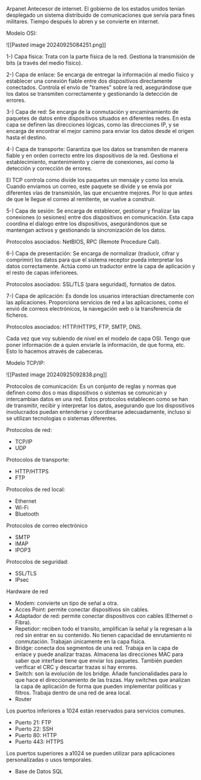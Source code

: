 
Arpanet
Antecesor de internet.
El gobierno de los estados unidos tenían desplegado un sistema distribuido de comunicaciones que servía para fines militares. Tiempo después lo abren y se convierte en internet.


Modelo OSI:

![[Pasted image 20240925084251.png]]


1-) Capa física:
Trata con la parte física de la red. Gestiona la transmisión de bits (a través del medio físico).

2-) Capa de enlace:
Se encarga de entregar la información al medio físico y establecer una conexión fiable entre dos dispositivos directamente conectados. Controla el envío de "trames" sobre la red, asegurándose que los datos se transmiten correctamente y gestionando la detección de errores.

3-) Capa de red:
Se encarga de la conmutación y encaminamiento de paquetes de datos entre dispositivos situados en diferentes redes. En esta capa se definen las direcciones lógicas, como las direcciones IP, y se encarga de encontrar el mejor camino para enviar los datos desde el origen hasta el destino.

4-) Capa de transporte:
Garantiza que los datos se transmiten de manera fiable y en orden correcto entre los dispositivos de la red. Gestiona el establecimiento, mantenimiento y cierre de conexiones, así como la detección y corrección de errores.

El TCP controla como divide los paquetes un mensaje y como los envía.
Cuando enviamos un correo, este paquete se divide y se envía por diferentes vías de transmisión, las que encuentre mejores. Por lo que antes de que le llegue el correo al remitente, se vuelve a construir.

5-) Capa de sesión:
Se encarga de establecer, gestionar y finalizar las conexiones (o sesiones) entre dos dispositivos en comunicación. Esta capa coordina el dialogo entre los dispositivos, asegurándonos que se mantengan activos y gestionando la sincronización de los datos.

Protocolos asociados: NetBIOS, RPC (Remote Procedure Call).

6-) Capa de presentación:
Se encarga de normalizar (traducir, cifrar y comprimir) los datos para que el sistema receptor pueda interpretar los datos correctamente. Actúa como un traductor entre la capa de aplicación y el resto de capas inferiorees.

Protocolos asociados: SSL/TLS (para seguridad),  formatos de datos.

7-) Capa de aplicación:
Es donde los usuarios interactúan directamente con las aplicaciones. Proporciona servicios de red a las aplicaciones, como el envió de correos electrónicos, la navegación web o la transferencia de ficheros.

Protocolos asociados: HTTP/HTTPS, FTP, SMTP, DNS.

Cada vez que voy subiendo de nivel en el modelo de capa OSI. Tengo que poner información de a quien enviarle la información, de que forma, etc. Esto lo hacemos através de cabeceras.

Modelo TCP/IP:

![[Pasted image 20240925092838.png]]

Protocolos de comunicación:
Es un conjunto de reglas y normas que definen como dos o mas dispositivos o sistemas se comunican y intercambian datos en una red. Estos protocolos establecen como se han de transmitir, recibir y interpretar los datos, asegurando que los dispositivos involucrados puedan entenderse y coordinarse adecuadamente, incluso si se utilizan tecnologias o sistemas diferentes.

Protocolos de red:
* TCP/IP
* UDP

Protocolos de transporte:
* HTTP/HTTPS
* FTP

Protocolos de red local:
* Ethernet
* Wi-Fi
* Bluetooth

Protocolos de correo electrónico
* SMTP
* IMAP
* IPOP3

Protocolos de seguridad:
* SSL/TLS
* IPsec


Hardware de red

* Modem: convierte un tipo de señal a otra.
* Acces Point: permite conectar dispositivos sin cables.
* Adaptador de red: permite conectar dispositivos con cables (Ethernet o Fibra).
* Repetidor: reciben todo el transito, amplifican la señal y la regresan a la red sin entrar en su contenido. No tienen capacidad de enrutamiento ni conmutación. Trabajan únicamente en la capa física.
* Bridge: conecta dos segmentos de una red. Trabaja en la capa de enlace y puede analizar trazas. Almacena las direcciones MAC para saber que interfase tiene que enviar los paquetes. También pueden verificar el CRC y descartar trazas si hay errores.
* Switch: son la evolución de los bridge. Añade funcionalidades para lo que hace el direccionamiento de las trazas. Hay switches que analizan la capa de aplicación de forma que pueden implementar políticas y filtros. Trabaja dentro de una red de area local.
* Router

Los puertos inferiores a 1024 están reservados para servicios comunes.
* Puerto 21: FTP
* Puerto 22: SSH
* Puerto 80: HTTP
* Puerto 443: HTTPS

Los puertos superiores a a1024 se pueden utilizar para aplicaciones personalizadas o usos temporales.
* Base de Datos SQL
